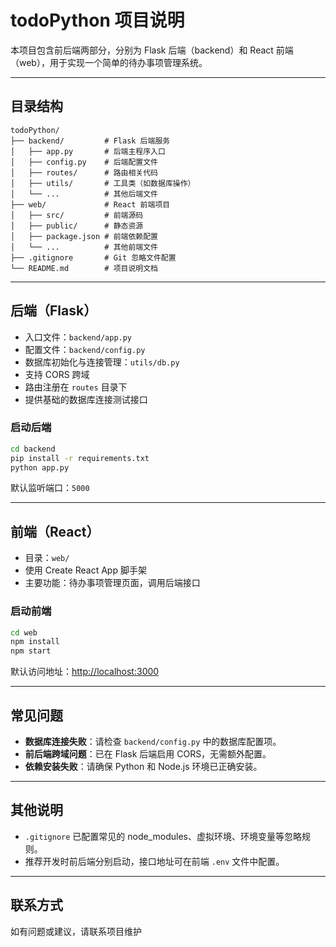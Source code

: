 # todoPython 项目说明

本项目包含前后端两部分，分别为 Flask 后端（backend）和 React 前端（web），用于实现一个简单的待办事项管理系统。

---

## 目录结构

```
todoPython/
├── backend/         # Flask 后端服务
│   ├── app.py       # 后端主程序入口
│   ├── config.py    # 后端配置文件
│   ├── routes/      # 路由相关代码
│   ├── utils/       # 工具类（如数据库操作）
│   └── ...          # 其他后端文件
├── web/             # React 前端项目
│   ├── src/         # 前端源码
│   ├── public/      # 静态资源
│   ├── package.json # 前端依赖配置
│   └── ...          # 其他前端文件
├── .gitignore       # Git 忽略文件配置
└── README.md        # 项目说明文档
```

---

## 后端（Flask）

- 入口文件：`backend/app.py`
- 配置文件：`backend/config.py`
- 数据库初始化与连接管理：`utils/db.py`
- 支持 CORS 跨域
- 路由注册在 `routes` 目录下
- 提供基础的数据库连接测试接口

### 启动后端

```bash
cd backend
pip install -r requirements.txt
python app.py
```

默认监听端口：`5000`

---

## 前端（React）

- 目录：`web/`
- 使用 Create React App 脚手架
- 主要功能：待办事项管理页面，调用后端接口

### 启动前端

```bash
cd web
npm install
npm start
```

默认访问地址：[http://localhost:3000](http://localhost:3000)

---

## 常见问题

- **数据库连接失败**：请检查 `backend/config.py` 中的数据库配置项。
- **前后端跨域问题**：已在 Flask 后端启用 CORS，无需额外配置。
- **依赖安装失败**：请确保 Python 和 Node.js 环境已正确安装。

---

## 其他说明

- `.gitignore` 已配置常见的 node_modules、虚拟环境、环境变量等忽略规则。
- 推荐开发时前后端分别启动，接口地址可在前端 `.env` 文件中配置。

---

## 联系方式

如有问题或建议，请联系项目维护